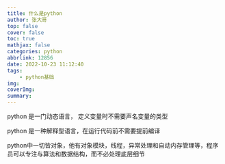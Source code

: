 ```yaml
---
title: 什么是python
author: 张大哥
top: false
cover: false
toc: true
mathjax: false
categories: python
abbrlink: 12856
date: 2022-10-23 11:12:40
tags:
	- python基础
img:
coverImg:
summary:
---
```


python 是一门动态语言， 定义变量时不需要声名变量的类型

python 是一种解释型语言，在运行代码前不需要提前编译

python中一切皆对象，他有对象模块，线程，异常处理和自动内存管理等，程序员可以专注与算法和数据结构，而不必处理底层细节

